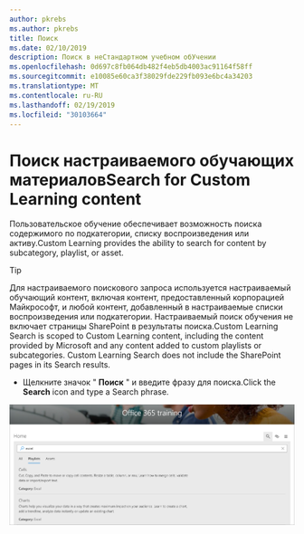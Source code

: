 ```yaml
---
author: pkrebs
ms.author: pkrebs
title: Поиск
ms.date: 02/10/2019
description: Поиск в неСтандартном учебном обУчении
ms.openlocfilehash: 0d697c8fb064db482f4eb5db4003ac91164f58ff
ms.sourcegitcommit: e10085e60ca3f38029fde229fb093e6bc4a34203
ms.translationtype: MT
ms.contentlocale: ru-RU
ms.lasthandoff: 02/19/2019
ms.locfileid: "30103664"
---
```

# <a name="search-for-custom-learning-content"></a><span data-ttu-id="7ebe8-103">Поиск настраиваемого обучающих материалов</span><span class="sxs-lookup"><span data-stu-id="7ebe8-103">Search for Custom Learning content</span></span>

<span data-ttu-id="7ebe8-104">Пользовательское обучение обеспечивает возможность поиска содержимого по подкатегории, списку воспроизведения или активу.</span><span class="sxs-lookup"><span data-stu-id="7ebe8-104">Custom Learning provides the ability to search for content by subcategory, playlist, or asset.</span></span> 

> [!TIP]
> <span data-ttu-id="7ebe8-p101">Для настраиваемого поискового запроса используется настраиваемый обучающий контент, включая контент, предоставленный корпорацией Майкрософт, и любой контент, добавленный в настраиваемые списки воспроизведения или подкатегории. Настраиваемый поиск обучения не включает страницы SharePoint в результаты поиска.</span><span class="sxs-lookup"><span data-stu-id="7ebe8-p101">Custom Learning Search is scoped to Custom Learning content, including the content provided by Microsoft  and any content added to custom playlists or subcategories. Custom Learning Search does not include the SharePoint pages in its Search results.</span></span>     

- <span data-ttu-id="7ebe8-107">Щелкните значок " **Поиск** " и введите фразу для поиска.</span><span class="sxs-lookup"><span data-stu-id="7ebe8-107">Click the **Search** icon and type a Search phrase.</span></span> 

![кг-СЕАРЧ. png](media/cg-search.png)

